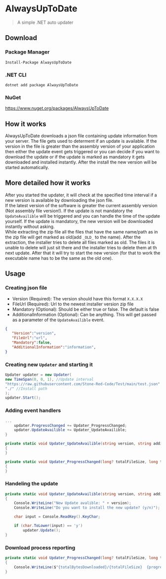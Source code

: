 # AlwaysUpToDate
> A simple .NET auto updater

## Download

### Package Manager
`Install-Package AlwaysUpToDate`

### .NET CLI
`dotnet add package AlwaysUpToDate`

### NuGet
https://www.nuget.org/packages/AlwaysUpToDate

## How it works
AlwaysUpToDate downloads a json file containing update information from your server.
The file gets used to determent if an update is available. If the version in the file is greater than the assembly version of your application then either the update event gets triggered or you can decide if you want to download the update or if the update is marked as mandatory it gets downloaded and installed instantly.
After the install the new version will be started automatically.

## More detailed how it works
After you started the updater, it will check at the specified time interval if a new version is available by downloading the json file.\
If the latest version of the software is greater the current assembly version (Not assembly file version!). If the update is not mandatory the `UpdateAvailible` will be triggered and you can handle the time of the update yourself. If the update is mandatory, the new version will be downloaded instantly without asking.\
While extracting the zip file all the files that have the same name/path as in the zip file will get marked as old(add `_OLD_` to the name). After the extraction, the installer tries to delete all files marked as old. The files it is unable to delete will just sit there and the installer tries to delete them at th next update. After that it will try to start the new version (for that to work the executable name has to be the same as the old one).

## Usage
### Creating json file
- Version (Required): The version should have this format `X.X.X.X`
- FileUrl (Required): Url to the newest installer version zip file
- Mandatory (Optional): Should be either true or false. The default is false
- AdditionalInformation (Optional): Can be anything. This will get passed as a parameter of the `UpdateAvailible` event.
```json
{
   "Version":"version",
   "FileUrl":"url",
   "Mandatory":false,
   "AdditionalInformation":"information",
}
```

### Creating new `Updater` and starting it
```cs                           
Updater updater = new Updater(
new TimeSpan(0, 0, 1), //Update interval
"https://raw.githubusercontent.com/Stone-Red-Code/Test/main/test.json", //Json file url
"./" //Install path
);
updater.Start();
```
### Adding event handlers
```cs
...
    updater.ProgressChanged += Updater_ProgressChanged;
    updater.UpdateAvailible += Updater_UpdateAvailible;
}

private static void Updater_UpdateAvailible(string version, string additionalInformationUrl)
{
}

private static void Updater_ProgressChanged(long? totalFileSize, long totalBytesDownloaded, double? progressPercentage)
{
}
```
### Handeling the update
```cs
private static void Updater_UpdateAvailible(string version, string additionalInformation)
{
    Console.WriteLine("New Update avalible: " + version);
    Console.WriteLine("Do you want to install the new update? (y/n)");

    char input = Console.ReadKey().KeyChar;

    if (char.ToLower(input) == 'y')
        updater.Update();
}
```
### Download process reporting
```cs
private static void Updater_ProgressChanged(long? totalFileSize, long totalBytesDownloaded, double? progressPercentage)
{
    Console.WriteLine($"{totalBytesDownloaded}/{totalFileSize}  {progressPercentage}%");
}
```
